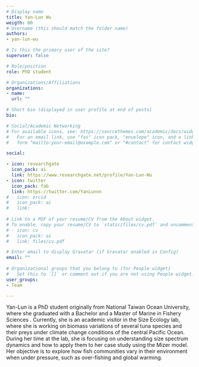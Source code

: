 ```yaml
---
# Display name
title: Yan-Lun Wu
weigth: 80
# Username (this should match the folder name)
authors:
- yan-lun-wu

# Is this the primary user of the site?
superuser: false

# Role/position
role: PhD student

# Organizations/Affiliations
organizations:
- name: 
  url: ""

# Short bio (displayed in user profile at end of posts)
bio:

# Social/Academic Networking
# For available icons, see: https://sourcethemes.com/academic/docs/widgets/#icons
#   For an email link, use "fas" icon pack, "envelope" icon, and a link in the
#   form "mailto:your-email@example.com" or "#contact" for contact widget.

social:

- icon: researchgate
  icon_pack: ai
  link: https://www.researchgate.net/profile/Yan-Lun-Wu
- icon: twitter
  icon_pack: fab
  link: https://twitter.com/YanLunnn
# - icon: orcid
#   icon_pack: ai
#   link: 
  
# Link to a PDF of your resume/CV from the About widget.
# To enable, copy your resume/CV to `static/files/cv.pdf` and uncomment the lines below.  
# - icon: cv
#   icon_pack: ai
#   link: files/cv.pdf

# Enter email to display Gravatar (if Gravatar enabled in Config)
email: ""
  
# Organizational groups that you belong to (for People widget)
#   Set this to `[]` or comment out if you are not using People widget.  
user_groups:
- Team

---
```


Yan-Lun is a PhD student originally from National Taiwan Ocean University, where she graduated with a Bachelor and a Master of Marine in Fishery Sciences   . Currently, she is an academic visitor in the Size Ecology lab, where she is working on biomass variations of several tuna species and their preys under climate change conditions of the central Pacific Ocean. During her time at the lab, she is focusing on understanding size spectrum dynamics and how to apply them to her case study using the Mizer model. Her objective is to explore how fish communities vary in their environment when under pressure, such as over-fishing and global warming.  
